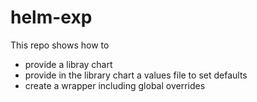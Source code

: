 # helm-exp

This repo shows how to

* provide a libray chart
* provide in the library chart a values file to set defaults
* create a wrapper including global overrides
